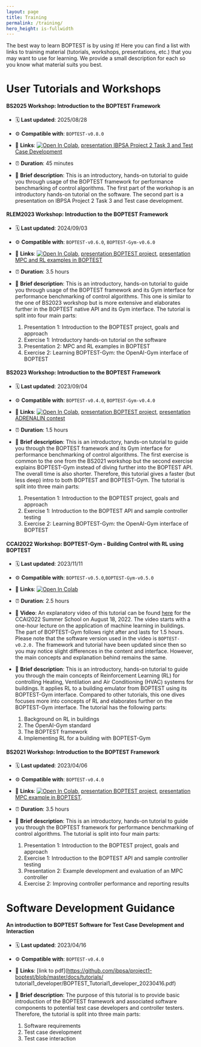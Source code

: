 ```yaml
---
layout: page
title: Training
permalink: /training/
hero_height: is-fullwidth
---
```


The best way to learn BOPTEST is by using it!
Here you can find a list with links to training material (tutorials, workshops, presentations, etc.) that you may want to use for learning.
We provide a small description for each so you know what material suits you best.

# User Tutorials and Workshops

#### BS2025 Workshop: Introduction to the BOPTEST Framework

- 🗓️ **Last updated**: 2025/08/28

- ⚙️ **Compatible with**: `BOPTEST-v0.8.0`

- 🔗 **Links**: <a href="https://colab.research.google.com/drive/1uqQtKcFl0fEWG_eRjDaokl8GH6ZT4UH6?usp=sharing" target="_parent"><img src="https://colab.research.google.com/assets/colab-badge.svg" alt="Open In Colab"/></a>, [presentation IBPSA Project 2 Task 3 and Test Case Development](https://github.com/ibpsa/project1-boptest/blob/master/docs/workshops/BS25Workshop_20250828/presentations/IBPSAProject2Task3_testcase_development_20250828.pdf)

- ⏰ **Duration**: 45 minutes

- 📝 **Brief description**: This is an introductory, hands-on tutorial to guide you through usage of the BOPTEST framework for performance benchmarking of control algorithms. The first part of the workshop is an introductory hands-on tutorial on the software. The second part is a  presentation on IBPSA Project 2 Task 3 and Test case development.


#### RLEM2023 Workshop: Introduction to the BOPTEST Framework

- 🗓️ **Last updated**: 2024/09/03

- ⚙️ **Compatible with**: `BOPTEST-v0.6.0`, `BOPTEST-Gym-v0.6.0`

- 🔗 **Links**: <a href="https://colab.research.google.com/github/ibpsa/project1-boptest/blob/master/docs/workshops/RlemWorkshop_20231112/Introduction_to_the_BOPTEST_framework.ipynb" target="_parent"><img src="https://colab.research.google.com/assets/colab-badge.svg" alt="Open In Colab"/></a>, [presentation BOPTEST project](https://github.com/ibpsa/project1-boptest/blob/master/docs/workshops/RlemWorkshop_20231112/presentations/BOPTEST_Overview_RLEM23_20231112.pptx.pdf), [presentation MPC and RL examples in BOPTEST](https://github.com/ibpsa/project1-boptest/blob/master/docs/workshops/RlemWorkshop_20231112/presentations/Example_Development_and_Evaluation_RLEM23_20231112.pdf)

- ⏰ **Duration**: 3.5 hours

- 📝 **Brief description**: This is an introductory, hands-on tutorial to guide you through usage of the BOPTEST framework and its Gym interface for performance benchmarking of control algorithms. This one is similar to the one of BS2023 workshop but is more extensive and elaborates further in the BOPTEST native API and its Gym interface.
The tutorial is split into four main parts:

    1. Presentation 1: Introduction to the BOPTEST project, goals and approach
    2. Exercise 1: Introductory hands-on tutorial on the software
    3. Presentation 2: MPC and RL examples in BOPTEST
    4. Exercise 2: Learning BOPTEST-Gym: the OpenAI-Gym interface of BOPTEST

#### BS2023 Workshop: Introduction to the BOPTEST Framework

- 🗓️ **Last updated**: 2023/09/04

- ⚙️ **Compatible with**: `BOPTEST-v0.4.0`, `BOPTEST-Gym-v0.4.0`

- 🔗 **Links**: <a href="https://colab.research.google.com/github/ibpsa/project1-boptest/blob/master/docs/workshops/BS23Workshop_20230904/Introduction_to_the_BOPTEST_framework_BS2023.ipynb" target="_parent"><img src="https://colab.research.google.com/assets/colab-badge.svg" alt="Open In Colab"/></a>, [presentation BOPTEST project](https://github.com/ibpsa/project1-boptest/blob/master/docs/workshops/BS23Workshop_20230904/presentations/BOPTEST_Overview_BS23_20230904.pdf), [presentation ADRENALIN contest](https://github.com/ibpsa/project1-boptest/blob/master/docs/workshops/BS23Workshop_20230904/presentations/Adrenalin_boptest_workshop_pitch.pdf)

- ⏰ **Duration**: 1.5 hours

- 📝 **Brief description**: This is an introductory, hands-on tutorial to guide you through the BOPTEST framework and its Gym interface for performance benchmarking of control algorithms. The first exercise is common to the one from the BS2021 workshop but the second exercise explains BOPTEST-Gym instead of diving further into the BOPTEST API. The overall time is also shorter. Therefore, this tutorial gives a faster (but less deep) intro to both BOPTEST and BOPTEST-Gym.
The tutorial is split into three main parts:

    1. Presentation 1: Introduction to the BOPTEST project, goals and approach
    2. Exercise 1: Introduction to the BOPTEST API and sample controller testing
    3. Exercise 2: Learning BOPTEST-Gym: the OpenAI-Gym interface of BOPTEST

#### CCAI2022 Workshop: BOPTEST-Gym - Building Control with RL using BOPTEST

- 🗓️ **Last updated**: 2023/11/11

- ⚙️ **Compatible with**: `BOPTEST-v0.5.0`,`BOPTEST-Gym-v0.5.0`

- 🔗 **Links**: <a href="https://colab.research.google.com/github/ibpsa/project1-boptest-gym/blob/master/docs/tutorials/CCAI_Summer_School_2022/Building_Control_with_RL_using_BOPTEST.ipynb" target="_parent"><img src="https://colab.research.google.com/assets/colab-badge.svg" alt="Open In Colab"/></a>

- ⏰ **Duration**: 2.5 hours

- 🎥 **Video**: An explanatory video of this tutorial can be found [here](https://drive.google.com/file/d/1lvCVQef_kctwCagA5QOVj7QljHQ1xKUQ/view?usp=sharing) for the CCAI2022 Summer School on August 18, 2022. The video starts with a one-hour lecture on the application of machine learning in buildings. The part of BOPTEST-Gym follows right after and lasts for 1.5 hours. Please note that the software version used in the video is `BOPTEST-v0.2.0.` The framework and tutorial have been updated since then so you may notice slight differences in the content and interface. However, the main concepts and explanation behind remains the same.

- 📝 **Brief description**: This is an introductory, hands-on tutorial to guide you through the main concepts of Reinforcement Learning (RL) for controlling Heating, Ventilation and Air Conditioning (HVAC) systems for buildings.
It applies RL to a building emulator from BOPTEST using its BOPTEST-Gym interface.
Compared to other tutorials, this one dives focuses more into concepts of RL and elaborates further on the BOPTEST-Gym interface.
The tutorial has the following parts:

    1. Background on RL in buildings
    2. The OpenAI-Gym standard
    3. The BOPTEST framework
    4. Implementing RL for a building with BOPTEST-Gym

#### BS2021 Workshop: Introduction to the BOPTEST Framework

- 🗓️ **Last updated**: 2023/04/06

- ⚙️ **Compatible with**: `BOPTEST-v0.4.0`

- 🔗 **Links**: <a href="https://colab.research.google.com/github/ibpsa/project1-boptest/blob/master/docs/workshops/BS21Workshop_20210831/Introduction_to_the_BOPTEST_framework.ipynb" target="_parent"><img src="https://colab.research.google.com/assets/colab-badge.svg" alt="Open In Colab"/></a>, [presentation BOPTEST project](https://github.com/ibpsa/project1-boptest/blob/master/docs/workshops/BS21Workshop_20210831/presentations/Introduction%20to%20the%20BOPTEST%20project.pdf), [presentation MPC example in BOPTEST](https://github.com/ibpsa/project1-boptest/blob/master/docs/workshops/BS21Workshop_20210831/presentations/Example%20MPC%20in%20BOPTEST.pdf).

- ⏰ **Duration**: 3.5 hours

- 📝 **Brief description**: This is an introductory, hands-on tutorial to guide you through the BOPTEST framework for performance benchmarking of control algorithms. The tutorial is split into four main parts:

    1. Presentation 1: Introduction to the BOPTEST project, goals and approach
    2. Exercise 1: Introduction to the BOPTEST API and sample controller testing
    3. Presentation 2: Example development and evaluation of an MPC controller
    4. Exercise 2: Improving controller performance and reporting results

# Software Development Guidance

#### An introduction to BOPTEST Software for Test Case Development and Interaction

- 🗓️ **Last updated**: 2023/04/16

- ⚙️ **Compatible with**: `BOPTEST-v0.4.0`

- 🔗 **Links**: [link to pdf](https://github.com/ibpsa/project1-boptest/blob/master/docs/tutorials/
tutorial1_developer/BOPTEST_Tutorial1_developer_20230416.pdf)

- 📝 **Brief description**: The purpose of this tutorial is to provide basic introduction of the BOPTEST framework and associated software components to potential test case developers and controller testers. Therefore, the tutorial is split into three main parts:

    1. Software requirements
    2. Test case development
    3. Test case interaction
